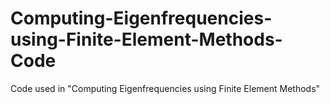 # Computing-Eigenfrequencies-using-Finite-Element-Methods-Code
Code used in "Computing Eigenfrequencies using Finite Element Methods"
